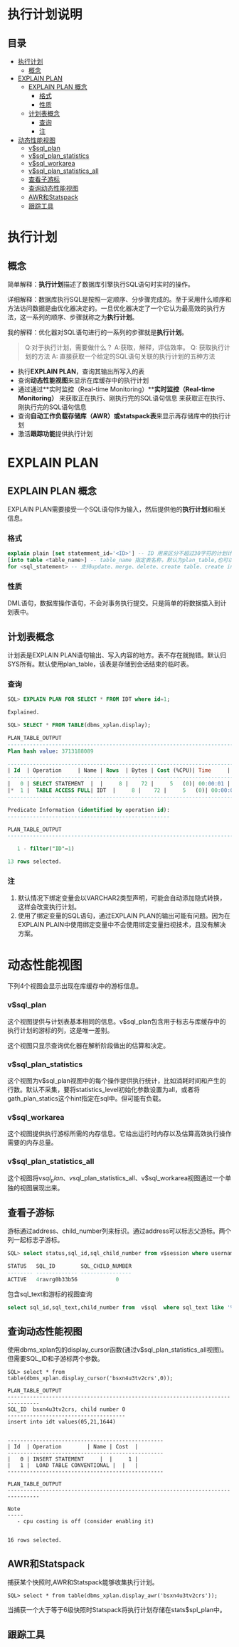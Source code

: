 # 执行计划说明

## 目录

-   [执行计划](#执行计划)
    -   [概念](#概念)
-   [EXPLAIN PLAN](#EXPLAIN-PLAN)
    -   [EXPLAIN PLAN 概念](#EXPLAIN-PLAN-概念)
        -   [格式](#格式)
        -   [性质](#性质)
    -   [计划表概念](#计划表概念)
        -   [查询](#查询)
        -   [注](#注)
-   [动态性能视图](#动态性能视图)
    -   [v\$sql\_plan](#vsql_plan)
    -   [v\$sql\_plan\_statistics](#vsql_plan_statistics)
    -   [v\$sql\_workarea](#vsql_workarea)
    -   [v\$sql\_plan\_statistics\_all](#vsql_plan_statistics_all)
    -   [查看子游标](#查看子游标)
    -   [查询动态性能视图](#查询动态性能视图)
    -   [AWR和Statspack](#AWR和Statspack)
    -   [跟踪工具](#跟踪工具)

# 执行计划

## 概念

简单解释：**执行计划**描述了数据库引擎执行SQL语句时实时的操作。

详细解释：数据库执行SQL是按照一定顺序、分步骤完成的。至于采用什么顺序和方法访问数据是由优化器决定的。一旦优化器决定了一个它认为最高效的执行方法，这一系列的顺序、步骤就称之为**执行计划**。

我的解释：优化器对SQL语句进行的一系列的步骤就是**执行计划**。

> Q:对于执行计划，需要做什么？
> A:获取，解释，评估效率。
> Q: 获取执行计划的方法
> A: 直接获取一个给定的SQL语句关联的执行计划的五种方法

-   执行**EXPLAIN PLAN**，查询其输出所写入的表
-   查询**动态性能视图**来显示在库缓存中的执行计划
-   通过通过\*\*实时监控（Real-time Monitoring）\*\***实时监控（Real-time Monitoring）** 来获取正在执行、刚执行完的SQL语句信息 来获取正在执行、刚执行完的SQL语句信息
-   查询**自动工作负载存储库（AWR）****或****statspack表**来显示再存储库中的执行计划
-   激活**跟踪功能**提供执行计划

# EXPLAIN PLAN

## EXPLAIN PLAN 概念

EXPLAIN PLAN需要接受一个SQL语句作为输入，然后提供他的**执行计划**和相关信息。

### 格式

```sql
explain plain [set statemment_id='<ID>'] -- ID 用来区分不超过30字符的计划计划的名称
[into table <table_name>] -- table_name 指定表名称，默认为plan_table,也可以是schema.table@dblink
for <sql_statement> -- 支持update、merge、delete、create table、create index alter index
```

### 性质

DML语句，数据库操作语句，不会对事务执行提交。只是简单的将数据插入到计划表中。

## 计划表概念

计划表是EXPLAIN PLAN语句输出、写入内容的地方。表不存在就抛错。默认归SYS所有。默认使用plan\_table，该表是存储到会话结束的临时表。

### 查询

```sql
SQL> EXPLAIN PLAN FOR SELECT * FROM IDT where id=1;

Explained.

SQL> SELECT * FROM TABLE(dbms_xplan.display);

PLAN_TABLE_OUTPUT
--------------------------------------------------------------------------------
Plan hash value: 3713188089

--------------------------------------------------------------------------
| Id  | Operation	  | Name | Rows  | Bytes | Cost (%CPU)| Time	 |
--------------------------------------------------------------------------
|   0 | SELECT STATEMENT  |	 |     8 |    72 |     5   (0)| 00:00:01 |
|*  1 |  TABLE ACCESS FULL| IDT  |     8 |    72 |     5   (0)| 00:00:01 |
--------------------------------------------------------------------------

Predicate Information (identified by operation id):
---------------------------------------------------

PLAN_TABLE_OUTPUT
--------------------------------------------------------------------------------

   1 - filter("ID"=1)

13 rows selected.
```

### 注

1.  默认情况下绑定变量会以VARCHAR2类型声明，可能会自动添加隐式转换，这样会改变执行计划。
2.  使用了绑定变量的SQL语句，通过EXPLAIN PLAN的输出可能有问题。因为在EXPLAIN PLAIN中使用绑定变量中不会使用绑定变量扫视技术，且没有解决方案。

# 动态性能视图

下列4个视图会显示出现在库缓存中的游标信息。

### v\$sql\_plan

这个视图提供与计划表基本相同的信息。v\$sql\_plan包含用于标志与库缓存中的执行计划的游标的列，这是唯一差别。

这个视图只显示查询优化器在解析阶段做出的估算和决定。

### v\$sql\_plan\_statistics

这个视图为v\$sql\_plan视图中的每个操作提供执行统计，比如消耗时间和产生的行数。默认不采集，要将statistics\_level初始化参数设置为all，或者将gath\_plan\_statics这个hint指定在sql中。但可能有负载。

### v\$sql\_workarea

这个视图提供执行游标所需的内存信息。它给出运行时内存以及估算高效执行操作需要的内存总量。

### v\$sql\_plan\_statistics\_all

这个视图将v$sql_plan、v$sql\_plan\_statistics\_all、v\$sql\_workarea视图通过一个单独的视图展现出来。

## 查看子游标

游标通过address、child\_number列来标识。通过address可以标志父游标。两个列一起标志子游标。

```sql
SQL> select status,sql_id,sql_child_number from v$session where username='TENGFEI';

STATUS	 SQL_ID        SQL_CHILD_NUMBER
-------- ------------- ----------------
ACTIVE	 4ravrg0b33b56		      0
```

包含sql\_text和游标的视图查询

```sql
select sql_id,sql_text,child_number from  v$sql  where sql_text like '%1644%'
```

## 查询动态性能视图

使用dbms\_xplan包的display\_cursor函数(通过v\$sql\_plan\_statistics\_all视图)。但需要SQL\_ID和子游标两个参数。

```纯文本
SQL> select * from table(dbms_xplan.display_cursor('bsxn4u3tv2crs',0));

PLAN_TABLE_OUTPUT
--------------------------------------------------------------------------------
SQL_ID	bsxn4u3tv2crs, child number 0
-------------------------------------
insert into idt values(05,21,1644)


-------------------------------------------------
| Id  | Operation		 | Name | Cost	|
-------------------------------------------------
|   0 | INSERT STATEMENT	 |	|     1 |
|   1 |  LOAD TABLE CONVENTIONAL |	|	|
-------------------------------------------------

PLAN_TABLE_OUTPUT
--------------------------------------------------------------------------------

Note
-----
   - cpu costing is off (consider enabling it)


16 rows selected.
```

## AWR和Statspack

捕获某个快照时,AWR和Statspack能够收集执行计划。

```纯文本
SQL> select * from table(dbms_xplan.display_awr('bsxn4u3tv2crs'));
```

当捕获一个大于等于6级快照时Statspack将执行计划存储在stats\$spl\_plan中。

## 跟踪工具
